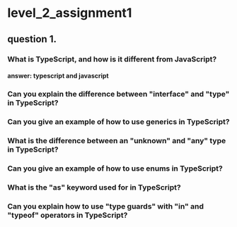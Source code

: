 # level_2_assignment1

## question 1.

### What is TypeScript, and how is it different from JavaScript?

#### answer: typescript and javascript

### Can you explain the difference between "interface" and "type" in TypeScript?

### Can you give an example of how to use generics in TypeScript?

### What is the difference between an "unknown" and "any" type in TypeScript?

### Can you give an example of how to use enums in TypeScript?

### What is the "as" keyword used for in TypeScript?

### Can you explain how to use "type guards" with "in" and "typeof" operators in TypeScript?
